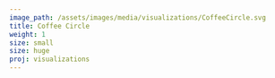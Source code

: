 ```yaml
---
image_path: /assets/images/media/visualizations/CoffeeCircle.svg
title: Coffee Circle
weight: 1
size: small
size: huge
proj: visualizations
---
```

